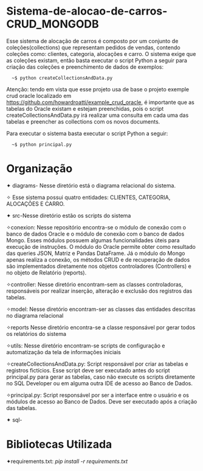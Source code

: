 # Sistema-de-alocao-de-carros-CRUD_MONGODB
Esse sistema de alocação de carros é composto por um conjunto de coleções(collections) que representam pedidos de vendas, contendo coleções como: clientes, categoria, alocações e carro.
O sistema exige que as coleções existam, então basta executar o script Python a seguir para criação das coleções e preenchimento de dados de exemplos:
  
      ~$ python createCollectionsAndData.py
      
Atenção: tendo em vista que esse projeto usa de base o projeto exemple crud oracle localizado em https://github.com/howardroatti/example_crud_oracle, é importante que as tabelas do Oracle existam e estejam preenchidas, pois o script createCollectionsAndData.py irá realizar uma consulta em cada uma das tabelas e preencher as collections com os novos documents.

Para executar o sistema basta executar o script Python a seguir:

      ~$ python principal.py


  
# Organização
✦ diagrams- Nesse diretório está o diagrama relacional do sistema. 
  
✧ Esse sistema possui quatro entidades: CLIENTES, CATEGORIA, ALOCAÇÕES E CARRO.

✦ src-Nesse diretório estão os scripts do sistema

✧conexion: Nesse repositório encontra-se o módulo de conexão com o banco de dados Oracle e o módulo de conexão com o banco de dados Mongo. Esses módulos possuem algumas funcionalidades úteis para execução de instruções. O módulo do Oracle permite obter como resultado das queries JSON, Matriz e Pandas DataFrame. Já o módulo do Mongo apenas realiza a conexão, os métodos CRUD e de recuperação de dados são implementados diretamente nos objetos controladores (Controllers) e no objeto de Relatório (reports).

✧controller: Nesse diretório encontram-sem as classes controladoras, responsáveis por realizar inserção, alteração e exclusão dos registros das tabelas.

✧model: Nesse diretório encontram-ser as classes das entidades descritas no diagrama relacional

✧reports Nesse diretório encontra-se a classe responsável por gerar todos os relatórios do sistema

✧utils: Nesse diretório encontram-se scripts de configuração e automatização da tela de informações iniciais

✧createCollectionsAndData.py: Script responsável por criar as tabelas e registros fictícios. Esse script deve ser executado antes do script principal.py para gerar as tabelas, caso não execute os scripts diretamente no SQL Developer ou em alguma outra IDE de acesso ao Banco de Dados.

✧principal.py: Script responsável por ser a interface entre o usuário e os módulos de acesso ao Banco de Dados. Deve ser executado após a criação das tabelas.

✦ sql-

# Bibliotecas Utilizada
✦requirements.txt: *pip install -r requirements.txt*
